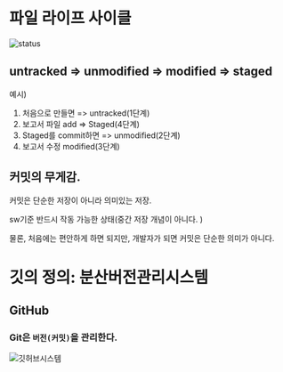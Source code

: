 # 파일 라이프 사이클

![status](https://velog.velcdn.com/images/jjo-niixx/post/b5d4889a-99c2-4a2b-84ba-0c2d731b3e88/%E1%84%89%E1%85%B3%E1%84%8F%E1%85%B3%E1%84%85%E1%85%B5%E1%86%AB%E1%84%89%E1%85%A3%E1%86%BA%202020-07-29%20%E1%84%8B%E1%85%A9%E1%84%92%E1%85%AE%2010.31.51.png)

## untracked => unmodified => modified => staged

예시)

1. 처음으로 만들면 => untracked(1단계)
2. 보고서 파일 add => Staged(4단계)
3. Staged를 commit하면 => unmodified(2단계)
4. 보고서 수정 modified(3단계)

## 커밋의 무게감. 

커밋은 단순한 저장이 아니라 의미있는 저장. 

sw기준 반드시 작동 가능한 상태(중간 저장 개념이 아니다. )

물론, 처음에는 편안하게 하면 되지만, 개발자가 되면 커밋은 단순한 의미가 아니다. 



# 깃의 정의: 분산버전관리시스템

## GitHub

### Git은 ```버전(커밋)```을 관리한다. 

![깃허브시스템](https://t1.daumcdn.net/cfile/tistory/9927F33F5C403AFD2C)









